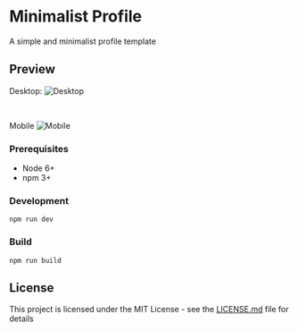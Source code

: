 # Minimalist Profile

A simple and minimalist profile template

## Preview
Desktop:
![Desktop](https://github.com/vmarcosp/minimalist-profile/blob/master/screenshots/desktop.JPG)

<br/>

Mobile
![Mobile](https://github.com/vmarcosp/minimalist-profile/blob/master/screenshots/desktop.JPG)

### Prerequisites

- Node 6+
- npm 3+

### Development

```
npm run dev
```
### Build

```
npm run build
```

## License

This project is licensed under the MIT License - see the [LICENSE.md](LICENSE.md) file for details